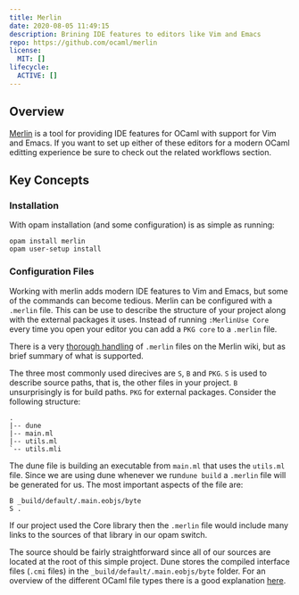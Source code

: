 ```yaml
---
title: Merlin
date: 2020-08-05 11:49:15 
description: Brining IDE features to editors like Vim and Emacs
repo: https://github.com/ocaml/merlin
license: 
  MIT: []
lifecycle: 
  ACTIVE: []
---
```


## Overview

[Merlin](https://github.com/ocaml/merlin) is a tool for providing IDE features for OCaml with support for Vim and Emacs. If you want to set up either of these editors for a modern OCaml editting experience be sure to check out the related workflows section. 

## Key Concepts

### Installation 

With opam installation (and some configuration) is as simple as running: 

```
opam install merlin
opam user-setup install 
```

### Configuration Files

Working with merlin adds modern IDE features to Vim and Emacs, but some of the commands can become tedious. Merlin can be configured with a `.merlin` file. This can be use to describe the structure of your project along with the external packages it uses. Instead of running `:MerlinUse Core` every time you open your editor you can add a `PKG core` to a `.merlin` file. 

There is a very [thorough handling](https://github.com/ocaml/merlin/wiki/Project-configuration) of `.merlin` files on the Merlin wiki, but as brief summary of what is supported. 

The three most commonly used direcives are `S`, `B` and `PKG`. `S` is used to describe source paths, that is, the other files in your project. `B` unsurprisingly is for build paths. `PKG` for external packages. Consider the following structure: 

```
.
|-- dune
|-- main.ml
|-- utils.ml
`-- utils.mli
```

The dune file is building an executable from `main.ml` that uses the `utils.ml` file. Since we are using dune whenever we run`dune build` a `.merlin` file will be generated for us. The most important aspects of the file are: 

```
B _build/default/.main.eobjs/byte
S .
```

If our project used the Core library then the `.merlin` file would include many links to the sources of that library in our opam switch.

The source should be fairly straightforward since all of our sources are located at the root of this simple project. Dune stores the compiled interface files (`.cmi` files) in the `_build/default/.main.eobjs/byte` folder. For an overview of the different OCaml file types there is a good explanation [here](http://caml.inria.fr/pub/ml-archives/caml-list/2008/09/2bc9b38171177af5dc0d832a365d290d.en.html).
